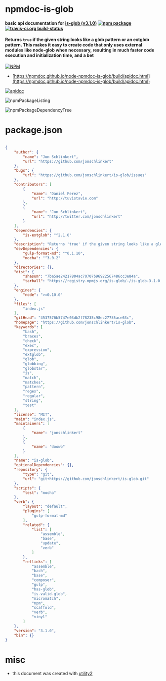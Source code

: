 # npmdoc-is-glob

#### basic api documentation for  [is-glob (v3.1.0)](https://github.com/jonschlinkert/is-glob)  [![npm package](https://img.shields.io/npm/v/npmdoc-is-glob.svg?style=flat-square)](https://www.npmjs.org/package/npmdoc-is-glob) [![travis-ci.org build-status](https://api.travis-ci.org/npmdoc/node-npmdoc-is-glob.svg)](https://travis-ci.org/npmdoc/node-npmdoc-is-glob)

#### Returns `true` if the given string looks like a glob pattern or an extglob pattern. This makes it easy to create code that only uses external modules like node-glob when necessary, resulting in much faster code execution and initialization time, and a bet

[![NPM](https://nodei.co/npm/is-glob.png?downloads=true&downloadRank=true&stars=true)](https://www.npmjs.com/package/is-glob)

- [https://npmdoc.github.io/node-npmdoc-is-glob/build/apidoc.html](https://npmdoc.github.io/node-npmdoc-is-glob/build/apidoc.html)

[![apidoc](https://npmdoc.github.io/node-npmdoc-is-glob/build/screenCapture.buildCi.browser.%252Ftmp%252Fbuild%252Fapidoc.html.png)](https://npmdoc.github.io/node-npmdoc-is-glob/build/apidoc.html)

![npmPackageListing](https://npmdoc.github.io/node-npmdoc-is-glob/build/screenCapture.npmPackageListing.svg)

![npmPackageDependencyTree](https://npmdoc.github.io/node-npmdoc-is-glob/build/screenCapture.npmPackageDependencyTree.svg)



# package.json

```json

{
    "author": {
        "name": "Jon Schlinkert",
        "url": "https://github.com/jonschlinkert"
    },
    "bugs": {
        "url": "https://github.com/jonschlinkert/is-glob/issues"
    },
    "contributors": [
        {
            "name": "Daniel Perez",
            "url": "http://tuvistavie.com"
        },
        {
            "name": "Jon Schlinkert",
            "url": "http://twitter.com/jonschlinkert"
        }
    ],
    "dependencies": {
        "is-extglob": "^2.1.0"
    },
    "description": "Returns 'true' if the given string looks like a glob pattern or an extglob pattern. This makes it easy to create code that only uses external modules like node-glob when necessary, resulting in much faster code execution and initialization time, and a bet",
    "devDependencies": {
        "gulp-format-md": "^0.1.10",
        "mocha": "^3.0.2"
    },
    "directories": {},
    "dist": {
        "shasum": "7ba5ae24217804ac70707b96922567486cc3e84a",
        "tarball": "https://registry.npmjs.org/is-glob/-/is-glob-3.1.0.tgz"
    },
    "engines": {
        "node": ">=0.10.0"
    },
    "files": [
        "index.js"
    ],
    "gitHead": "4537576b5747e03db2f78235c98ec27755ace63c",
    "homepage": "https://github.com/jonschlinkert/is-glob",
    "keywords": [
        "bash",
        "braces",
        "check",
        "exec",
        "expression",
        "extglob",
        "glob",
        "globbing",
        "globstar",
        "is",
        "match",
        "matches",
        "pattern",
        "regex",
        "regular",
        "string",
        "test"
    ],
    "license": "MIT",
    "main": "index.js",
    "maintainers": [
        {
            "name": "jonschlinkert"
        },
        {
            "name": "doowb"
        }
    ],
    "name": "is-glob",
    "optionalDependencies": {},
    "repository": {
        "type": "git",
        "url": "git+https://github.com/jonschlinkert/is-glob.git"
    },
    "scripts": {
        "test": "mocha"
    },
    "verb": {
        "layout": "default",
        "plugins": [
            "gulp-format-md"
        ],
        "related": {
            "list": [
                "assemble",
                "base",
                "update",
                "verb"
            ]
        },
        "reflinks": [
            "assemble",
            "bach",
            "base",
            "composer",
            "gulp",
            "has-glob",
            "is-valid-glob",
            "micromatch",
            "npm",
            "scaffold",
            "verb",
            "vinyl"
        ]
    },
    "version": "3.1.0",
    "bin": {}
}
```



# misc
- this document was created with [utility2](https://github.com/kaizhu256/node-utility2)

